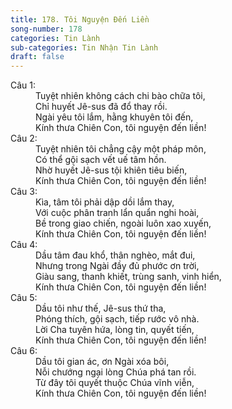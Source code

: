 ```yaml
---
title: 178. Tôi Nguyện Đến Liền
song-number: 178
categories: Tin Lành
sub-categories: Tin Nhận Tin Lành
draft: false
---
```

<dl><dt>Câu 1:</dt><dd data-verse="1">Tuyệt nhiên không cách chi bào chữa tôi, <br/>Chỉ huyết Jê-sus đã đổ thay rồi. <br/>Ngài yêu tôi lắm, hằng khuyên tôi đến, <br/>Kính thưa Chiên Con, tôi nguyện đến liền! </dd><dt>Câu 2:</dt><dd data-verse="2">Tuyệt nhiên tôi chẳng cậy một pháp môn, <br/>Có thể gội sạch vết uế tâm hồn. <br/>Nhờ huyết Jê-sus tội khiên tiêu biến, <br/>Kính thưa Chiên Con, tôi nguyện đến liền! </dd><dt>Câu 3:</dt><dd data-verse="3">Kìa, tâm tôi phải dập dồi lắm thay, <br/>Với cuộc phân tranh lẩn quẩn nghi hoài, <br/>Bề trong giao chiến, ngoài luôn xao xuyến, <br/>Kính thưa Chiên Con, tôi nguyện đến liền! </dd><dt>Câu 4:</dt><dd data-verse="4">Dầu tâm đau khổ, thân nghèo, mắt đui, <br/>Nhưng trong Ngài đầy đủ phước ơn trời, <br/>Giàu sang, thanh khiết, trùng sanh, vinh hiển, <br/>Kính thưa Chiên Con, tôi nguyện đến liền! </dd><dt>Câu 5:</dt><dd data-verse="5">Dầu tôi như thế, Jê-sus thứ tha, <br/>Phóng thích, gội sạch, tiếp rước vô nhà. <br/>Lời Cha tuyên hứa, lòng tin, quyết tiến, <br/>Kính thưa Chiên Con, tôi nguyện đến liền! </dd><dt>Câu 6:</dt><dd data-verse="6">Dầu tôi gian ác, ơn Ngài xóa bôi, <br/>Nỗi chướng ngại lòng Chúa phá tan rồi. <br/>Từ đây tôi quyết thuộc Chúa vĩnh viễn, <br/>Kính thưa Chiên Con, tôi nguyện đến liền! </dd></dl>